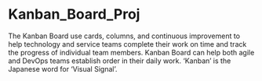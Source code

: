 # Kanban_Board_Proj
The Kanban Board use cards, columns, and continuous improvement to help technology and service teams complete their work on time and track the progress of individual team members. Kanban Board can help both agile and DevOps teams establish order in their daily work. ‘Kanban’ is the Japanese word for ‘Visual Signal’.
